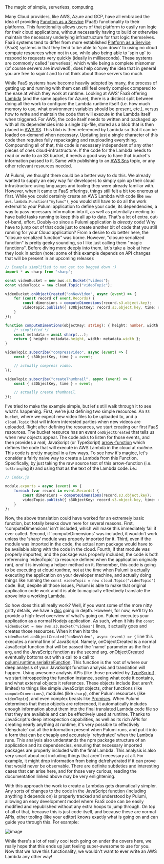 The magic of simple, serverless, computing.

Many Cloud providers, like AWS, Azure and GCP, have all embraced the idea of providing [Function as a Service](https://en.wikipedia.org/wiki/Function_as_a_service) (FaaS) functionality to their platforms.  This functionality allows users of that platform to easily run logic for their cloud applications, without necessarily having to build or otherwise maintain the necessary underlying infrastructure for that logic themselves.  FaaS systems tend to differ from more established [Platform as a Service](https://en.wikipedia.org/wiki/PaaS) (PaaS) systems in that they tend to be able to 'spin down' to using no cloud compute resources when not in use, while also being able to 'spin up' to respond to requests very quickly (ideally in milliseconds).  These systems are commonly called 'serverless', which while being a complete misnomer (of course servers are involved!), does help convey the idea that in general you are free to squint and to not think about those servers too much.

While FaaS systems have become heavily adopted by many, the process of getting up and running with them can still feel overly complex compared to the ease at which they work at runtime.  Looking at AWS' FaaS offering [Lambda](https://aws.amazon.com/lambda/) (and the same applies for Azure), there is a distinct split between doing all the work to configure the Lambda runtime itself (i.e. how much memory to use, what environment variables should be present, etc.), versus how to write and maintain the code that will execute *in* the Lambda itself when triggered.  For AWS, the code itself needs to written and packaged up with all its dependencies into a single zip-file, stored as a blob that is then placed in [AWS S3](https://aws.amazon.com/s3/).  This blob is then referenced by Lambda so that it can be loaded on-demand when necessary.  Updating just a single character of this code then requires fully repackaging and reuploading everything.  Compounding all of that, this code is necessary independent of any other pieces of ones cloud-infrastructure.  If the code for the Lambda needs to read or write to an S3 bucket, it needs a good way to have that bucket's information passed to it.  Same with publishing to an [AWS Sns](https://aws.amazon.com/sns/) topic, or any other relevant resources needed.

At Pulumi, we thought there could be a better way to do this.  We already wanted to supply an easy way for developers to simply spin up their cloud infrastructure using languages and tooling they were already familiar with.  However, when it came to FaaS offerings, things still felt a bit too onerous at first.  While you could certainly create an AWS Lambda with code like `new aws.lambda.Function("myfunc")`, you would still have to do all the work external to your Pulumi application to define your code, its dependencies, a way to pass necessary information into it, as well as potentially needing to have build tasks running to keep this all up to date.  That's a lot of extra, out-of-band, effort.  Doubly-so since a Pulumi application is *already* code!  Why have to jump out of that code just to create another bit of code that you still running for your Cloud application?  From a desire to do better here, the "closure serialized function" was borne.  However, "closure serialized function" is pretty geeky sounding, so I like just calling them "magic functions".  Before diving more deeply into them, let's take a look at how they look in action (note: some of this example depends on  API changes that will be present in an upcoming release):

```ts
// Example simplified to not get too bogged down :)
import * as sharp from "sharp";

const videoBucket = new aws.s3.Bucket("videos");
const videoTopic = new cloud.Topic("videoTopic");

videoBucket.onObjectCreated("onNewVideo", async (event) => {
    for (const record of event.Records) {
        const dimensions = computeDimensions(record.s3.object.key);
        videoTopic.publish({ s3ObjectKey: record.s3.object.key, time: record.eventTime });
    }
});

function computeDimentions(objectKey: string): { height: number, width: number } { 
    /* simplified */ 
    const metadata = await sharp(...);
    return { height: metadata.height, width: metadata.width };
}

videoTopic.subscribe("compressVideo", async (event) => {
    const { s3ObjectKey, time } = event;

    // actually compress video.
});

videoTopic.subscribe("createThumbnail", async (event) => {
    const { s3ObjectKey, time } = event;

    // actually create thumbnail.
});
```

I've tried to make the example simple, but let's still walk through it to see what's happening.  First, we're just defining two simple resources.  An `S3 bucket`, where we expect new video files to be uploaded to, and a `cloud.Topic` that will inform interested parties when new videos are uploaded.  Right after defining the resources, we start creating our first FaaS resources.  The bucket resource has an event `onObjectCreated` that tells us when new objects appear.  The code asks to listen for those events, and then provides a *real*, JavaScript (or TypeScript) [arrow-function](https://developer.mozilla.org/en-US/docs/Web/JavaScript/Reference/Functions/Arrow_functions) which defines the code that will execute in AWS Lambda in the cloud at *runtime*.  This code is pretty magical in a few ways.  To see how it's magice, let's consider a fairly naive way to create a Lambda from this Function. Specifically, by just taking the raw source text of this arrow-function (i.e. `toString`ing it) and using that as the text of the Lambda code.  i.e.:

```ts
// index.js

module.exports = async (event) => {
    foreach (var record in event.Records) {
        const dimensions = computeDimensions(record.s3.object.key);
        videoTopic.publish({ s3ObjectKey: record.s3.object.key, time: record.eventTime });
    }
};
```

 Now, the above translation could have worked for an extremely basic function, but totally breaks down here for several reasons.  First, 'computeDimensions' isn't included, which will make this immediately fail if ever called.  Second, if 'computeDimensions' was included, it wouldn't work unless the 'sharp' module was properly imported for it.  Third, even if the module was imported in the code, the actual npm package would have to be available along with the code in the cloud. Fourth, if that module was properly imported, and the package was properly included, the code is both referencing 'videoTopic' (a resource defined when the application originally ran), *and* it is invoking a helper method on it.  Remember, this code is going to be executing at cloud *runtime*, not at the time when Pulumi is actually executing the application on your developer machine, and actually doing things like running the `const videoTopic = new cloud.Topic("videoTopic")` code.  But, despite all those issues, Pulumi is able to make that original application code work and it is able to magically effectively translate the above into a working Lambda.  

So how does this all really work?  Well, if you want some of the more nitty gritty details, we have a [doc](https://github.com/pulumi/docs/blob/master/reference/serializing-functions.md) going in depth.  However, for now, we'll try to provide a high-level overview of what's going on.  Pulumi executes your application as a normal Nodejs application.  As such, when it hits the `const videoBucket = new aws.s3.Bucket("videos")` lines, it actually goes and creates those resources.  When it then hits the `videoBucket.onObjectCreated("onNewVideo", async (event) => {` line this executes a normal line of JavaScript.  Namely, onObjectCreated is a normal JavaScript function that will be passed the 'name' parameter as the first arg, and the JavaScript [function](https://developer.mozilla.org/en-US/docs/Web/JavaScript/Guide/Functions) as the second arg.  [onObjectCreated](https://github.com/pulumi/pulumi-aws/blob/2159b44b296ab66ce4386d42b28fb22f27a6ef6a/sdk/nodejs/s3/s3Mixins.ts#L223) eventually bottoms out with a call to a call to [pulumi.runtime.serializeFunction](https://github.com/pulumi/pulumi/blob/fb18032a42eb34e9b5cbbe22a77a1b292d260a24/sdk/nodejs/runtime/closure/serializeClosure.ts#L89).  This function is the root of where our deep analysis of your JavaScript function analysis and translation will happen.  Using awesome analysis APIs (like those provided by [TypeScript](https://github.com/Microsoft/TypeScript)), we start introspecting the function instance, seeing what code it contains, and what external objects it references.  These objects include (but aren't limited) to things like simple JavaScript objects, other functions (like `computeDimensions`), modules (like `sharp`), other Pulumi resources (like `videoTopic`), and even complex beasts like [Promises](https://developer.mozilla.org/en-US/docs/Web/JavaScript/Reference/Global_Objects/Promise).  When Pulumi determines that these objects are referenced, it automatically includes enough information about them into the final translated Lambda code file so that they are available and can be effectively used at runtime.  Thanks to JavaScript's deep introspection capabilities, as well as its rich APIs for creating nearly anything at runtime, it's very possible to effectively 'dehydrate' out all the information present when Pulumi runs, and put it into a form that can be cheaply and accurately 'rehydrated' when the Lambda runs.  This analysis also understands the npm package structure of an application and its dependencies, ensuring that necessary imported packages are properly included with the final Lambda.  This analysis is also very smart about not including things that aren't necessary at all.  For example, it might drop information from being de/rehydrated if it can prove that would never be observable.  There are definite subtleties and interesting cases that can arise here, and for those very curious, reading the documentation linked above may be very enlightening.  

With this approach the work to create a Lambdas gets dramatically simpler.  Any sorts of changes to the code in the JavaScript function (including anything it depends on) is properly tracked and understood by Pulumi, allowing an easy development model where FaaS code can be easily modified and republished without any extra hoops to jump through.  On top of all of that, because this is just code itself, and because these are normal APIs, other tooling (like your editor) knows exactly what is going on and can guide you through this.  For example:

![image](https://user-images.githubusercontent.com/4564579/46366582-69847200-c649-11e8-8f97-6db5efadb978.png)

While there's a lot of really cool tech going on under the covers here, we really hope that this ends up just feeling super-awesome to use for you.  Now that we have this functionality, we wouldn't want to ever write an AWS Lambda any other way!

